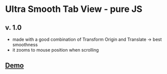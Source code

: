 # Ultra Smooth Tab View - pure JS
## v. 1.0
* made with a good combination of Transform Origin and Translate -> best smoothness
* it zooms to mouse position when scrolling
## [Demo](https://johnny-the-progger.github.io/Smooth-Tab-View/)
